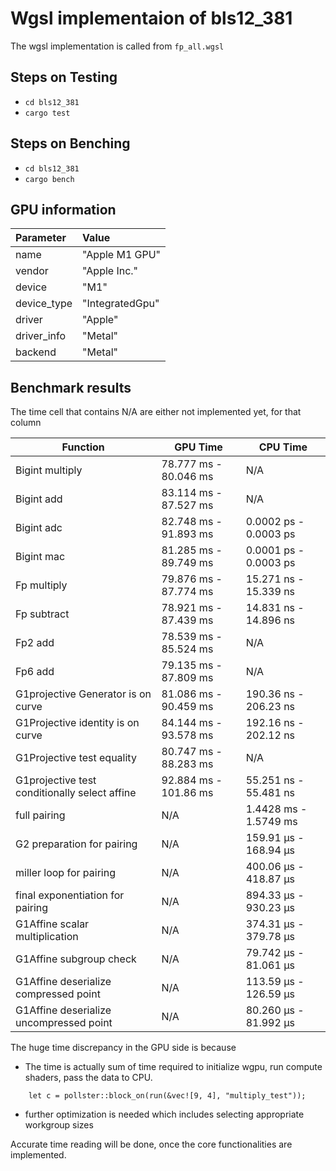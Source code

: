 # Wgsl implementaion of bls12_381

The wgsl implementation is called from `fp_all.wgsl`

## Steps on Testing
- `cd bls12_381`
- `cargo test`

## Steps on Benching
- `cd bls12_381`
- `cargo bench`

## GPU information

| Parameter | Value |
| :--- | :--- |
| name    | "Apple M1 GPU"    |
| vendor    | "Apple Inc."    |
| device    | "M1"    |
| device_type    | "IntegratedGpu"    |
| driver    | "Apple"    |
| driver_info    | "Metal"    |
| backend    | "Metal"    |


## Benchmark results

The time cell that contains N/A are either not implemented yet, for that column


| Function                                        | GPU Time               | CPU Time                 |
| ------------------------------------------------|------------------------|--------------------------|
| Bigint multiply                                 | 78.777 ms - 80.046 ms  | N/A                      |
| Bigint add                                      | 83.114 ms - 87.527 ms  | N/A                      |
| Bigint adc                                      | 82.748 ms - 91.893 ms  | 0.0002 ps - 0.0003 ps    |
| Bigint mac                                      | 81.285 ms - 89.749 ms  | 0.0001 ps - 0.0003 ps    |
| Fp multiply                                     | 79.876 ms - 87.774 ms  | 15.271 ns - 15.339 ns    |
| Fp subtract                                     | 78.921 ms - 87.439 ms  | 14.831 ns - 14.896 ns    |
| Fp2 add                                         | 78.539 ms - 85.524 ms  | N/A                      |
| Fp6 add                                         | 79.135 ms - 87.809 ms  | N/A                      |
| G1projective Generator is on curve              | 81.086 ms - 90.459 ms  | 190.36 ns - 206.23 ns    |
| G1Projective identity is on curve               | 84.144 ms - 93.578 ms  | 192.16 ns - 202.12 ns    |
| G1Projective test equality                      | 80.747 ms - 88.283 ms  | N/A                      |
| G1projective test conditionally select affine   | 92.884 ms - 101.86 ms  | 55.251 ns - 55.481 ns    |
| full pairing                                    | N/A                    | 1.4428 ms - 1.5749 ms    |
| G2 preparation for pairing                      | N/A                    | 159.91 µs - 168.94 µs    |
| miller loop for pairing                         | N/A                    | 400.06 µs - 418.87 µs    |
| final exponentiation for pairing                | N/A                    | 894.33 µs - 930.23 µs    |
| G1Affine scalar multiplication                  | N/A                    | 374.31 µs - 379.78 µs    |
| G1Affine subgroup check                         | N/A                    | 79.742 µs - 81.061 µs    |
| G1Affine deserialize compressed point           | N/A                    | 113.59 µs - 126.59 µs    |
| G1Affine deserialize uncompressed point         | N/A                    | 80.260 µs - 81.992 µs    |

The huge time discrepancy in the GPU side is because 
- The time is actually sum of time required to initialize wgpu, run compute shaders, pass the data to CPU.  
```
    let c = pollster::block_on(run(&vec![9, 4], "multiply_test"));
```
- further optimization is needed which includes selecting appropriate workgroup sizes

Accurate time reading will be done, once the core functionalities  are implemented.
